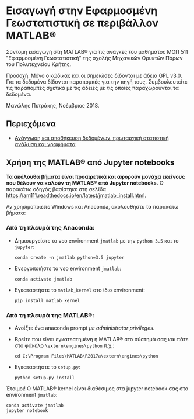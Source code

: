 # Εισαγωγή στην Εφαρμοσμένη Γεωστατιστική σε περιβάλλον MATLAB&reg;

Σύντομη εισαγωγή στη MATLAB&reg; για τις ανάγκες του μαθήματος ΜΟΠ 511 "Εφαρμοσμένη Γεωστατιστική" της σχολής Μηχανικών Ορυκτών Πόρων του Πολυτεχνείου Κρήτης.

Προσοχή: Μόνο ο κώδικας και οι σημειώσες δίδονται με άδεια GPL v3.0. Για τα δεδομένα δίδονται παραπομπές για την πηγή τους. Συμβουλευτείτε τις παραπομπές σχετικά με τις άδειες με τις οποίες παραχωρούνται τα δεδομένα. 

Μανώλης Πετράκης, Νοέμβριος 2018.

## Περιεχόμενα

* [Ανάγνωση και αποθήκευση δεδομένων, πρωταρχική στατιστική ανάλυση και γραφήματα](Data_wrangling_and_plotting.ipynb)

## Χρήση της MATLAB&reg; από Jupyter notebooks 

__Τα ακόλουθα βήματα είναι προαιρετικά και αφορούν μονάχα εκείνους που θέλουν να καλούν τη MATLAB&reg; από Jupyter notebooks.__ 
Ο παρακάτω οδηγός βασίστηκε στη σελίδα https://am111.readthedocs.io/en/latest/jmatlab_install.html.

Αν χρησιμοποιείτε Windows και Anaconda, ακολουθήστε τα παρακάτω βήματα:

### Από τη πλευρά της Anaconda:

* Δημιουργείστε το νεο environment `jmatlab` με την `python 3.5` και το `jupyter`: 

    ```
    conda create -n jmatlab python=3.5 jupyter
    ```
* Ενεργοποιήστε το νεο environment `jmatlab`:

    ```
    conda activate jmatlab
    ```
* Εγκαταστήστε το `matlab_kernel` στο ίδιο environment:
    ```
    pip install matlab_kernel
    ```
    
### Από τη πλευρά της MATLAB&reg;:

* Ανοίξτε ένα anaconda prompt _με administrator privileges_.

* Βρείτε που είναι εγκατεστημένη η MATLAB&reg; στο σύστημά σας και πάτε στο φάκελο `\extern\engines\python` π.χ.:

    ```
    cd C:\Program Files\MATLAB\R2017a\extern\engines\python
    ```
    
* Εγκαταστήστε το `setup.py`: 

    ```
    python setup.py install
    ```
    
Έτοιμοι! Ο MATLAB&reg; kernel είναι διαθέσιμος στα jupyter notebook σας στο environment `jmatlab`:

```
conda activate jmatlab
jupyter notebook
```
